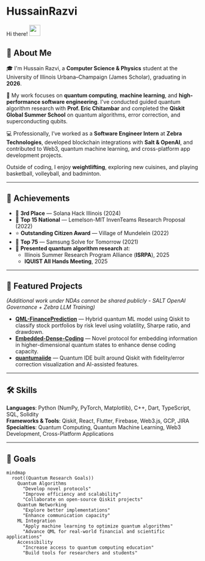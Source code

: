 # HussainRazvi  
Hi there! <img src="https://media.giphy.com/media/hvRJCLFzcasrR4ia7z/giphy.gif" width="29px" height="29px">  

## 🚀 About Me  
🎓 I'm Hussain Razvi, a **Computer Science & Physics** student at the University of Illinois Urbana–Champaign (James Scholar), graduating in **2026**.  

🔬 My work focuses on **quantum computing**, **machine learning**, and **high-performance software engineering**. I've conducted guided quantum algorithm research with **Prof. Eric Chitambar** and completed the **Qiskit Global Summer School** on quantum algorithms, error correction, and superconducting qubits.  

💻 Professionally, I’ve worked as a **Software Engineer Intern** at **Zebra Technologies**, developed blockchain integrations with **Salt & OpenAI**, and contributed to Web3, quantum machine learning, and cross-platform app development projects.  

Outside of coding, I enjoy **weightlifting**, exploring new cuisines, and playing basketball, volleyball, and badminton.  

---

## 🏅 Achievements  
- 🥇 **3rd Place** — Solana Hack Illinois (2024)  
- 🥇 **Top 15 National** — Lemelson-MIT InvenTeams Research Proposal (2022)  
- ⭐ **Outstanding Citizen Award** — Village of Mundelein (2022)  
- 🥇 **Top 75** — Samsung Solve for Tomorrow (2021)  
- 📢 **Presented quantum algorithm research** at:  
  - Illinois Summer Research Program Alliance (**ISRPA**), 2025  
  - **IQUIST All Hands Meeting**, 2025  

---

## 📌 Featured Projects  
*(Additional work under NDAs cannot be shared publicly - SALT OpenAI Governance + Zebra LLM Training)*  

- **[QML-FinancePrediction](https://github.com/HusssainR/QML-FinancePrediction)** — Hybrid quantum ML model using Qiskit to classify stock portfolios by risk level using volatility, Sharpe ratio, and drawdown.  
- **[Embedded-Dense-Coding](https://github.com/HusssainR/Embedded-Dense-Coding)** — Novel protocol for embedding information in higher-dimensional quantum states to enhance dense coding capacity.  
- **[quantumaiide](https://github.com/HusssainR/quantumaiide)** — Quantum IDE built around Qiskit with fidelity/error correction visualization and AI-assisted features.  

---

## 🛠 Skills  
**Languages**: Python (NumPy, PyTorch, Matplotlib), C++, Dart, TypeScript, SQL, Solidity  
**Frameworks & Tools**: Qiskit, React, Flutter, Firebase, Web3.js, GCP, JIRA  
**Specialties**: Quantum Computing, Quantum Machine Learning, Web3 Development, Cross-Platform Applications  

---

## 🎯 Goals  
```mermaid
mindmap
  root((Quantum Research Goals))
    Quantum Algorithms
      "Develop novel protocols"
      "Improve efficiency and scalability"
      "Collaborate on open-source Qiskit projects"
    Quantum Networking
      "Explore better implementations"
      "Enhance communication capacity"
    ML Integration
      "Apply machine learning to optimize quantum algorithms"
      "Advance QML for real-world financial and scientific applications"
    Accessibility
      "Increase access to quantum computing education"
      "Build tools for researchers and students"

